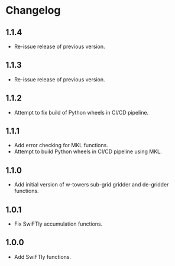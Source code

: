 # Changelog

## 1.1.4

- Re-issue release of previous version.

## 1.1.3

- Re-issue release of previous version.

## 1.1.2

- Attempt to fix build of Python wheels in CI/CD pipeline.

## 1.1.1

- Add error checking for MKL functions.
- Attempt to build Python wheels in CI/CD pipeline using MKL.

## 1.1.0

- Add initial version of w-towers sub-grid gridder and de-gridder functions.

## 1.0.1

- Fix SwiFTly accumulation functions.

## 1.0.0

- Add SwiFTly functions.
